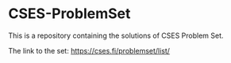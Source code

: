 # CSES-ProblemSet
This is a repository containing the solutions of CSES Problem Set. 

The link to the set: https://cses.fi/problemset/list/
